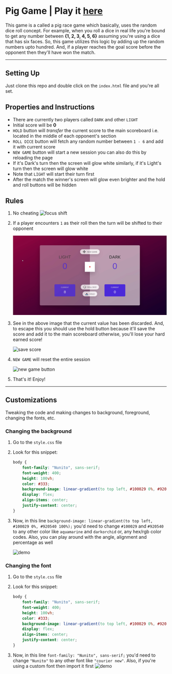 # Pig Game | Play it [here](https://confusedrobo.github.io/zodiac-libra-pig-race/)

This game is a called a pig race game which basically, uses the random dice roll concept.
For example, when you roll a dice in real life you're bound to get any number between **{1, 2, 3, 4, 5, 6}** assuming you're using a dice that has six faces.
So, this game utilizes this logic by adding up the random numbers upto hundred. And, if a player reaches the goal score before the opponent then they'll have won the match.

---

## Setting Up

Just clone this repo and double click on the `index.html` file and you're all set.

## Properties and Instructions

-   There are currently two players called `DARK` and other `LIGHT`
-   Initial score will be **0**
-   `HOLD` button will _transfer_ the current score to the main scoreboard i.e. located in the middle of each opponent's section
-   `ROLL DICE` button will fetch any random number between `1 - 6` and add it with current score
-   `NEW GAME` button will start a new session you can also do this by reloading the page
-   If it's Dark's turn then the screen will glow white similarly, if it's Light's turn then the screen will glow white
-   Note that `LIGHT` will start their turn first
-   After the match the winner's screen will glow even brighter and the hold and roll buttons will be hidden

## Rules

1.  No cheating <img width="5" src="https://emojipedia-us.s3.dualstack.us-west-1.amazonaws.com/thumbs/160/au-kddi/190/smiling-face-with-smiling-eyes_1f60a.png" alt="focus shift" />
2.  If a player encounters `1` as their roll then the turn will be shifted to their opponent

    <img src="./readme-assets/FqILv5T.gif" alt="focus shift" />
3.  See in the above image that the current value has been discarded. And, to escape this you should use the hold button because it'll save the score and add it to the main scoreboard otherwise, you'll lose your hard earned score!

    <img src="./readme-assets/ibGku2B.gif" alt="save score" />
4.  `NEW GAME` will reset the entire session

    <img src="./readme-assets/fSXmTM2.gif" alt="new game button" />
5.  That's it! Enjoy!

---

## Customizations

Tweaking the code and making changes to background, foreground, changing the fonts, etc.

### Changing the background

1.  Go to the `style.css` file
2.  Look for this snippet:

    ```css
    body {
    	font-family: "Nunito", sans-serif;
    	font-weight: 400;
    	height: 100vh;
    	color: #333;
    	background-image: linear-gradient(to top left, #100029 0%, #920540 100%);
    	display: flex;
    	align-items: center;
    	justify-content: center;
    }
    ```

3.  Now, in this line `background-image: linear-gradient(to top left, #100029 0%, #920540 100%);` you'd need to change `#100029` and `#920540` to any other color like `aquamarine` and `darkorchid` or, any hex/rgb color codes. Also, you can play around with the angle, alignment and percentage as well

    <img src="./readme-assets/tSDVgzI.gif" alt="demo" />

### Changing the font

1.  Go to the `style.css` file
2.  Look for this snippet:

    ```css
    body {
    	font-family: "Nunito", sans-serif;
    	font-weight: 400;
    	height: 100vh;
    	color: #333;
    	background-image: linear-gradient(to top left, #100029 0%, #920540 100%);
    	display: flex;
    	align-items: center;
    	justify-content: center;
    }
    ```

3.  Now, in this line `font-family: "Nunito", sans-serif;` you'd need to change `"Nunito"` to any other font like `"courier new"`. Also, if you're using a custom font then import it first
    <img src="./readme-assets/ent18jr.gif" alt="demo" />
